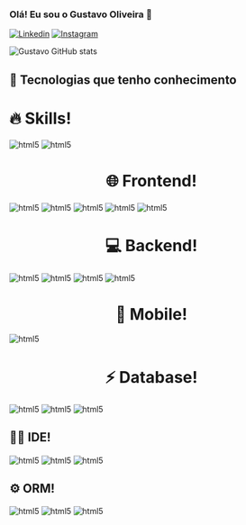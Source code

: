 
### Olá! Eu sou o Gustavo Oliveira 👋

[![Linkedin](https://img.shields.io/badge/LinkedIn-0077B5?style=for-the-badge&logo=linkedin&logoColor=white)](https://www.linkedin.com/in/gustavo-oliveira-593a041b2/)
[![Instagram](https://img.shields.io/badge/Instagram-E4405F?style=for-the-badge&logo=instagram&logoColor=white)](https://www.instagram.com/oliveiraagu/)

![Gustavo GitHub stats](https://github-readme-stats.vercel.app/api?username=oliveiraagu1&show_icons=true&theme=dracula)

## 🚀 Tecnologias que tenho conhecimento

<div style="display: inline_block">
    <h1>🔥 Skills!</h1>
    <img align="center" alt="html5" src="https://img.shields.io/badge/JavaScript-F7DF1E?style=for-the-badge&logo=javascript&logoColor=black"/>
    <img align="center" alt="html5" src="https://img.shields.io/badge/TypeScript-007ACC?style=for-the-badge&logo=typescript&logoColor=white"/>
</div>

<div style="display: inline_block">
    <h1 align="center">🌐 Frontend!</h1>
    <img align="center" alt="html5" src="https://img.shields.io/badge/React-20232A?style=for-the-badge&logo=react&logoColor=61DAFB"/>
    <img align="center" alt="html5" src="https://img.shields.io/badge/HTML5-E34F26?style=for-the-badge&logo=html5&logoColor=white"/>
    <img align="center" alt="html5" src="https://img.shields.io/badge/CSS3-1572B6?style=for-the-badge&logo=css3&logoColor=white"/>
    <img align="center" alt="html5" src="https://img.shields.io/badge/Sass-CC6699?style=for-the-badge&logo=sass&logoColor=white"/>
    <img align="center" alt="html5" src="https://img.shields.io/badge/styled--components-DB7093?style=for-the-badge&logo=styled-components&logoColor=white"/>
</div>

<div style="display: inline_block">
    <h1 align="center">💻 Backend!</h1>
     <img align="center" alt="html5" src="https://img.shields.io/badge/Node.js-43853D?style=for-the-badge&logo=node.js&logoColor=white"/>
     <img align="center" alt="html5" src="https://img.shields.io/badge/Java-ED8B00?style=for-the-badge&logo=java&logoColor=white"/>
     <img align="center" alt="html5" src="https://img.shields.io/badge/Spring-6DB33F?style=for-the-badge&logo=spring&logoColor=whitee"/>
     <img align="center" alt="html5" src="https://img.shields.io/badge/Shell_Script-121011?style=for-the-badge&logo=gnu-bash&logoColor=white"/>
</div>

<div style="display: inline_block">
    <h1 align="center">📱 Mobile!</h1>
    <img align="center" alt="html5" src="https://img.shields.io/badge/React_Native-20232A?style=for-the-badge&logo=react&logoColor=61DAFB"/>
</div>

<div style="display: inline_block">
    <h1 align="center">⚡ Database!</h1>
    <img align="center" alt="html5" src="https://img.shields.io/badge/MySQL-00000F?style=for-the-badge&logo=mysql&logoColor=white"/>
    <img align="center" alt="html5" src="https://img.shields.io/badge/PostgreSQL-316192?style=for-the-badge&logo=postgresql&logoColor=white"/>
    <img align="center" alt="html5" src="https://img.shields.io/badge/MongoDB-4EA94B?style=for-the-badge&logo=mongodb&logoColor=white"/>
</div>

## 👩‍💻 IDE!

<div style="display: inline_block">
    <img align="center" alt="html5" src="https://img.shields.io/badge/IntelliJ_IDEA-000000.svg?style=for-the-badge&logo=intellij-idea&logoColor=white"/>
    <img align="center" alt="html5" src="https://img.shields.io/badge/Notepad++-90E59A.svg?style=for-the-badge&logo=notepad%2B%2B&logoColor=black"/>
    <img align="center" alt="html5" src="https://img.shields.io/badge/Visual_Studio_Code-0078D4?style=for-the-badge&logo=visual%20studio%20code&logoColor=white"/>
</div>

## ⚙️ ORM!

<div style="display: inline_block">
    <img align="center" alt="html5" src="https://img.shields.io/badge/Prisma-3982CE?style=for-the-badge&logo=Prisma&logoColor=white"/>
    <img align="center" alt="html5" src="https://img.shields.io/badge/Hibernate-59666C?style=for-the-badge&logo=Hibernate&logoColor=white"/>
    <img align="center" alt="html5" src="https://img.shields.io/badge/Sequelize-52B0E7?style=for-the-badge&logo=Sequelize&logoColor=white"/>
</div>
